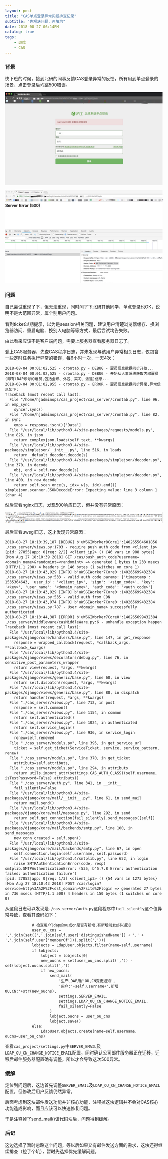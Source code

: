 ```yaml
---
layout: post
title: "CAS单点登录异常问题排查记录"
subtitle: "先解决问题，再填坑"
date: 2018-08-27 06:14PM
catalog: true
tags:
    - 运维
    - CAS
---
```


### 背景

快下班的时候，接到北研的同事反馈CAS登录异常的反馈，所有用到单点登录的场景，点击登录后均跳500错误。

![img](/img/in-post/post-180827-cas-auth-failed/WechatIMG2045.png)

![img](/img/in-post/post-180827-cas-auth-failed/WechatIMG2044.png)

### 问题

自己尝试重现了下，但无法重现，同时问了下北研其他同学，单点登录也OK，说明不是大范围异常，属个别用户问题。

看到ticket过期提示，以为是session相关问题，建议用户清楚浏览器缓存、换浏览器访问、重启电脑、换别人电脑等等方式，最后尝试均告失败。

由此看来应该不是客户端问题，需要上服务器查看服务器日志了。

登上CAS服务器，先查CAS程序日志，并未发现与该用户异常相关日志，仅包含一些定时任务执行异常的错误，每6小时一次，一天4次：

```
2018-08-04 00:01:02,525 - crontab.py - DEBUG - 雇员信息数据同步开始...
2018-08-04 00:01:02,525 - crontab.py - DEBUG - 开始从人事系统获取内部雇员(即有LDAP账号的雇员,包括全职、外包、实习、派遣)信息...
2018-08-04 00:01:02,955 - crontab.py - ERROR - 雇员信息数据同步异常,异常信息如下:
Traceback (most recent call last):
  File "/home/hjadminops/cas_project/cas_server/crontab.py", line 96, in emp_sync
    syncer.sync()
  File "/home/hjadminops/cas_project/cas_server/crontab.py", line 82, in sync
    emps = response.json()['Data']
  File "/usr/local/lib/python3.4/site-packages/requests/models.py", line 826, in json
    return complexjson.loads(self.text, **kwargs)
  File "/usr/local/lib/python3.4/site-packages/simplejson/__init__.py", line 516, in loads
    return _default_decoder.decode(s)
  File "/usr/local/lib/python3.4/site-packages/simplejson/decoder.py", line 370, in decode
    obj, end = self.raw_decode(s)
  File "/usr/local/lib/python3.4/site-packages/simplejson/decoder.py", line 400, in raw_decode
    return self.scan_once(s, idx=_w(s, idx).end())
simplejson.scanner.JSONDecodeError: Expecting value: line 3 column 1 (char 4)
```

然后查看nginx日志，发现500响应日志，但并没有异常原因：

![img](/img/in-post/post-180827-cas-auth-failed/WechatIMG2046.png)

最后查看uwsgi日志，这才发现异常原因：

```
2018-08-27 18:10:39,187 [DEBUG] b'uWSGIWorker8Core1':140265504601856 ./cas_server/views.py:1703 - require push auth code from <client_ip>
[pid: 27855|app: 0|req: 2/2] <client_ip2> () {46 vars in 988 bytes} [Mon Aug 27 18:10:39 2018] GET /cas/push_auth_code?username=<domain_name>&randomint=<randomint> => generated 1 bytes in 233 msecs (HTTP/1.1 200) 4 headers in 146 bytes (1 switches on core 1)
2018-08-27 18:10:43,929 [INFO] b'uWSGIWorker7Core0':140265699432384 ./cas_server/views.py:533 - valid auth code params: {'timestamp': 1535364643, 'user_ip': '<client_ip>', 'sign': '<sign_code>', 'key': '<key>', 'user_name': '<domain_name>', 'auth_code': '<auth_code>'}
2018-08-27 18:10:43,929 [INFO] b'uWSGIWorker7Core0':140265699432384 ./cas_server/views.py:535 - valid auth from CDN
2018-08-27 18:10:43,974 [INFO] b'uWSGIWorker7Core0':140265699432384 ./cas_server/views.py:787 - User <domain_name> successfully authenticated
2018-08-27 18:10:44,387 [ERROR] b'uWSGIWorker7Core0':140265699432384 ./cas_server/middleware/casMiddleWare.py:6 - unhandle exception happen
Traceback (most recent call last):
  File "/usr/local/lib/python3.4/site-packages/django/core/handlers/base.py", line 147, in get_response
    response = wrapped_callback(request, *callback_args, **callback_kwargs)
  File "/usr/local/lib/python3.4/site-packages/django/views/decorators/debug.py", line 76, in sensitive_post_parameters_wrapper
    return view(request, *args, **kwargs)
  File "/usr/local/lib/python3.4/site-packages/django/views/generic/base.py", line 68, in view
    return self.dispatch(request, *args, **kwargs)
  File "/usr/local/lib/python3.4/site-packages/django/views/generic/base.py", line 88, in dispatch
    return handler(request, *args, **kwargs)
  File "./cas_server/views.py", line 712, in post
    response = self.common()
  File "./cas_server/views.py", line 1154, in common
    return self.authenticated()
  File "./cas_server/views.py", line 1024, in authenticated
    return self.service_login()
  File "./cas_server/views.py", line 936, in service_login
    renew=self.renewed
  File "./cas_server/models.py", line 395, in get_service_url
    ticket = self.get_ticket(ServiceTicket, service, service_pattern, renew)
  File "./cas_server/models.py", line 370, in get_ticket
    attributs=self.attributs,
  File "./cas_server/models.py", line 294, in attributs
    return utils.import_attr(settings.CAS_AUTH_CLASS)(self.username, isTestPassword=False).attributs()
  File "./cas_server/auth.py", line 341, in __init__
    fail_silently=False
  File "/usr/local/lib/python3.4/site-packages/django/core/mail/__init__.py", line 61, in send_mail
    return mail.send()
  File "/usr/local/lib/python3.4/site-packages/django/core/mail/message.py", line 292, in send
    return self.get_connection(fail_silently).send_messages([self])
  File "/usr/local/lib/python3.4/site-packages/django/core/mail/backends/smtp.py", line 100, in send_messages
    new_conn_created = self.open()
  File "/usr/local/lib/python3.4/site-packages/django/core/mail/backends/smtp.py", line 67, in open
    self.connection.login(self.username, self.password)
  File "/usr/local/lib/python3.4/smtplib.py", line 652, in login
    raise SMTPAuthenticationError(code, resp)
smtplib.SMTPAuthenticationError: (535, b'5.7.8 Error: authentication failed: authentication failure')
[pid: 27852|app: 0|req: 1/3] <client_ip3> () {54 vars in 1273 bytes} [Mon Aug 27 18:10:43 2018] POST /cas/login?service=http%3A%2F%2F<dst_domain>%2Fsite%2Flogin => generated 27 bytes in 736 msecs (HTTP/1.1 500) 4 headers in 150 bytes (1 switches on core 0)
```

从这段日志可以发现是`./cas_server/auth.py`这段程序中`fail_silently`这个值异常导致，查看其源码如下：

```
            # 检查用户ldap的ou或cn是否有新增,有新增则发邮件通知
            user_ou_cns = ','.join(set((','.join(self.user['distinguishedName']) + ',' + ','.join(self.user['memberOf'])).split(',')))
            lobjects = LdapUser.objects.filter(name=self.username)
            if lobjects:
                lobject = lobjects[0]
                new_oucns = set(user_ou_cns.split(',')) - set(lobject.oucns.split(','))
                if new_oucns:
                    send_mail(
                        '生产LDAP用户OU,CN变更通知',
                        '用户:'+self.username+',新增OU,CN:'+str(new_oucns),
                        settings.SERVER_EMAIL,
                        settings.LDAP_OU_CN_CHANGE_NOTICE_EMAIL,
                        fail_silently=False
                    )
                    lobject.oucns = user_ou_cns
                    lobject.save()
            else:
                LdapUser.objects.create(name=self.username, oucns=user_ou_cns)
```

查看`cas_project/settings.py`中`SERVER_EMAIL`及`LDAP_OU_CN_CHANGE_NOTICE_EMAIL`配置，同时确认公司邮件服务器正在迁移，迁移后邮件服务器配置确有调整，所以才会导致这次500异常。

### 缓解

定位到问题后，这边首先调整`SERVER_EMAIL`及`LDAP_OU_CN_CHANGE_NOTICE_EMAIL`配置，但修改后用户反馈仍然异常。

后面考虑到这块邮件发送功能并非核心功能，注释掉这块逻辑并不会对CAS核心功能造成影响，而且应该可以快速修复问题。

于是注释掉了send_mail()该代码块后，问题得到缓解。

### 后记

这边选择了暂时忽略这个问题，等以后如果又有邮件发送方面的需求，这块还得继续排查（挖了个坑），暂时先选择优先缓解问题。